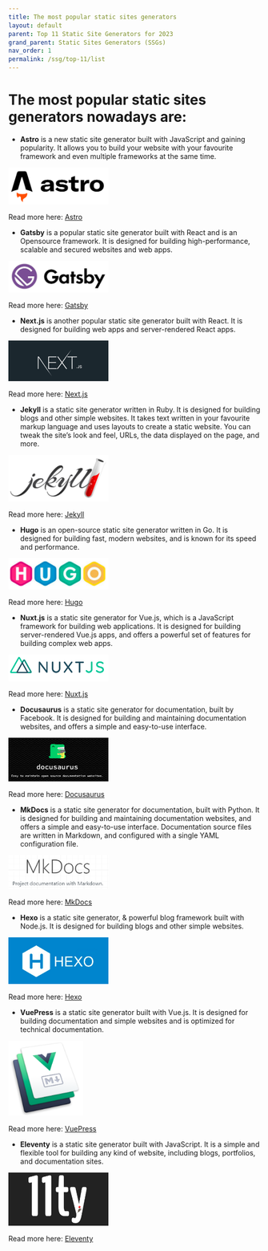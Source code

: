 ```yaml
---
title: The most popular static sites generators
layout: default
parent: Top 11 Static Site Generators for 2023
grand_parent: Static Sites Generators (SSGs)
nav_order: 1
permalink: /ssg/top-11/list
---
```


# The most popular static sites generators nowadays are:

- **Astro** is a new static site generator built with JavaScript and gaining popularity. It allows you to build your website with your favourite framework and even multiple frameworks at the same time.

<img src="/images/Astro.png" width="200">

Read more here: [Astro](https://astro.build/)

- **Gatsby** is a popular static site generator built with React and is an Opensource framework. It is designed for building high-performance, scalable and secured websites and web apps.

<img src="/images/Gatsby.png" width="200">

Read more here: [Gatsby](https://www.gatsbyjs.com/)

- **Next.js** is another popular static site generator built with React. It is designed for building web apps and server-rendered React apps.

<img src="/images/Next_js.png" width="200">

Read more here: [Next.js](https://nextjs.org/)

- **Jekyll** is a static site generator written in Ruby. It is designed for building blogs and other simple websites. It takes text written in your favourite markup language and uses layouts to create a static website. You can tweak the site’s look and feel, URLs, the data displayed on the page, and more.

<img src="/images/Jekyll.png" width="200">

Read more here: [Jekyll](https://jekyllrb.com/)

- **Hugo** is an open-source static site generator written in Go. It is designed for building fast, modern websites, and is known for its speed and performance.

<img src="/images/Hugo.png" width="200">

Read more here: [Hugo](https://gohugo.io/)

- **Nuxt.js** is a static site generator for Vue.js, which is a JavaScript framework for building web applications. It is designed for building server-rendered Vue.js apps, and offers a powerful set of features for building complex web apps.

<img src="/images/Nuxt_js.png" width="200">

Read more here: [Nuxt.js](https://nuxt.com/)

- **Docusaurus** is a static site generator for documentation, built by Facebook. It is designed for building and maintaining documentation websites, and offers a simple and easy-to-use interface.

<img src="/images/Docusaurus.png" width="200">

Read more here: [Docusaurus](https://docusaurus.io/)

- **MkDocs** is a static site generator for documentation, built with Python. It is designed for building and maintaining documentation websites, and offers a simple and easy-to-use interface. Documentation source files are written in Markdown, and configured with a single YAML configuration file.

<img src="/images/MkDocs.png" width="200">

Read more here: [MkDocs](https://www.mkdocs.org/)

- **Hexo** is a static site generator, & powerful blog framework built with Node.js. It is designed for building blogs and other simple websites.

<img src="/images/Hexo.png" width="200">

Read more here: [Hexo](https://hexo.io/)

- **VuePress** is a static site generator built with Vue.js. It is designed for building documentation and simple websites and is optimized for technical documentation.

<img src="/images/VuePress.png" width="150" height=150>

Read more here: [VuePress](https://vuepress.vuejs.org/)

- **Eleventy** is a static site generator built with JavaScript. It is a simple and flexible tool for building any kind of website, including blogs, portfolios, and documentation sites.

<img src="/images/Eleventy.png" width="200">

Read more here: [Eleventy](https://www.11ty.dev/)
